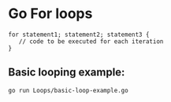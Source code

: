 # Go For loops

```
for statement1; statement2; statement3 {
   // code to be executed for each iteration
}
```

## Basic looping example:

```
go run Loops/basic-loop-example.go
```

